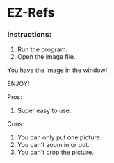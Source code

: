 # EZ-Refs
### Instructions:
1. Run the program.
2. Open the image file.

You have the image in the window!

ENJOY!

Pros:

1. Super easy to use.

Cons:

1. You can only put one picture.
2. You can't zoom in or out.
3. You can't crop the picture.
